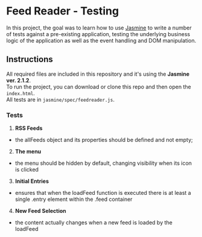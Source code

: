 # Feed Reader - Testing

In this project, the goal was to learn how to use [Jasmine](http://jasmine.github.io/) to write a number of tests against a pre-existing application, testing the underlying business logic of the application as well as the event handling and DOM manipulation.


## Instructions

All required files are included in this repository and it's using the **Jasmine ver. 2.1.2**.  
To run the project, you can download or clone this repo and then open the `index.html`.  
All tests are in `jasmine/spec/feedreader.js`.


### Tests

1. **RSS Feeds**
* the allFeeds object and its properties should be defined and not empty;
2. **The menu**
* the menu should be hidden by default, changing visibility when its icon is clicked
3. **Initial Entries**
* ensures that when the loadFeed function is executed there is at least a single .entry element within the .feed container
4. **New Feed Selection**
* the content actually changes when a new feed is loaded by the loadFeed
